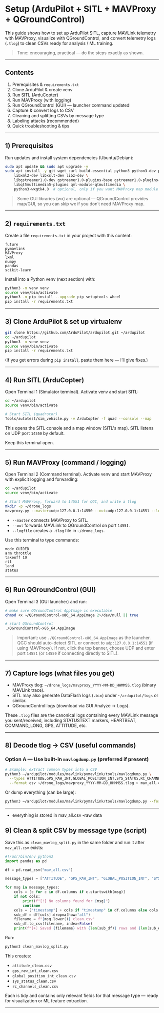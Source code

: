 #  Setup (ArduPilot + SITL + MAVProxy + QGroundControl)

This guide shows how to set up ArduPilot SITL, capture MAVLink telemetry with MAVProxy, visualize with QGroundControl, and convert telemetry logs (`.tlog`) to clean CSVs ready for analysis / ML training.

> Tone: encouraging, practical — do the steps exactly as shown. 

---

## Contents

1. Prerequisites & `requirements.txt`
2. Clone ArduPilot & create venv
3. Run SITL (ArduCopter)
4. Run MAVProxy (with logging)
5. Run QGroundControl (GUI) — launcher command updated
6. Capture & convert logs to CSV
7. Cleaning and splitting CSVs by message type
8. Labeling attacks (recommended)
9. Quick troubleshooting & tips

---

## 1) Prerequisites

Run updates and install system dependencies (Ubuntu/Debian):

```bash
sudo apt update && sudo apt upgrade -y
sudo apt install -y git wget curl build-essential python3 python3-dev python3-venv python3-pip \
    libxml2-dev libxslt-dev libz-dev \
    libgstreamer1.0-dev gstreamer1.0-plugins-base gstreamer1.0-plugins-good \
    libqt5multimedia5-plugins qml-module-qtmultimedia \
    python3-wxgtk4.0  # optional, only if you want MAVProxy map module
```

> Some GUI libraries (wx) are optional — QGroundControl provides map/GUI, so you can skip wx if you don’t need MAVProxy map.

---

## 2) `requirements.txt`

Create a file `requirements.txt` in your project with this content:

```
future
pymavlink
MAVProxy
lxml
numpy
pandas
scikit-learn
```

Install into a Python venv (next section) with:

```bash
python3 -m venv venv
source venv/bin/activate
python3 -m pip install --upgrade pip setuptools wheel
pip install -r requirements.txt
```

---

## 3) Clone ArduPilot & set up virtualenv

```bash
git clone https://github.com/ArduPilot/ardupilot.git ~/ardupilot
cd ~/ardupilot
python3 -m venv venv
source venv/bin/activate
pip install -r requirements.txt
```

(If you get errors during `pip install`, paste them here — I’ll give fixes.)

---

## 4) Run SITL (ArduCopter)

Open Terminal 1 (Simulator terminal). Activate venv and start SITL:

```bash
cd ~/ardupilot
source venv/bin/activate

# Start SITL (quadrotor)
Tools/autotest/sim_vehicle.py -v ArduCopter -f quad --console --map
```

This opens the SITL console and a map window (SITL's map). SITL listens on UDP port `14550` by default.

Keep this terminal open.

---

## 5) Run MAVProxy (command / logging)

Open Terminal 2 (Command terminal). Activate venv and start MAVProxy with explicit logging and forwarding:

```bash
cd ~/ardupilot
source venv/bin/activate

# Start MAVProxy, forward to 14551 for QGC, and write a tlog
mkdir -p ~/drone_logs
mavproxy.py --master=udp:127.0.0.1:14550 --out=udp:127.0.0.1:14551 --logfile ~/drone_logs/mavproxy_$(date +%F_%H%M%S).tlog
```

* `--master` connects MAVProxy to SITL.
* `--out` forwards MAVLink to QGroundControl on port `14551`.
* `--logfile` creates a `.tlog` file in `~/drone_logs`.

Use this terminal to type commands:

```
mode GUIDED
arm throttle
takeoff 10
rtl
land
status
```

---

## 6) Run QGroundControl (GUI)

Open Terminal 3 (GUI launcher) and run:

```bash
# make sure QGroundControl AppImage is executable
chmod +x ~/QGroundControl-x86_64.AppImage 2>/dev/null || true

# start QGroundControl
./QGroundControl-x86_64.AppImage
```

> Important: use `./QGroundControl-x86_64.AppImage` as the launcher. QGC should auto-detect SITL or connect to `udp:127.0.0.1:14551` (if using MAVProxy). If not, click the top banner, choose UDP and enter port `14551` (or `14550` if connecting directly to SITL).

---

## 7) Capture logs (what files you get)

* MAVProxy tlog: `~/drone_logs/mavproxy_YYYY-MM-DD_HHMMSS.tlog` (binary MAVLink trace).
* SITL may also generate DataFlash logs (`.bin`) under `~/ardupilot/logs` or similar.
* QGroundControl logs (download via GUI Analyze → Logs).

These `.tlog` files are the canonical logs containing every MAVLink message you sent/received, including STATUSTEXT markers, HEARTBEAT, COMMAND\_LONG, GPS, ATTITUDE, etc.

---

## 8) Decode tlog → CSV (useful commands)

### Option A — Use built-in `mavlogdump.py` (preferred if present)

```bash
# Example: extract common types into a CSV
python3 ~/ardupilot/modules/mavlink/pymavlink/tools/mavlogdump.py \
  --types ATTITUDE,GPS_RAW_INT,GLOBAL_POSITION_INT,SYS_STATUS,RC_CHANNELS \
  --format csv ~/drone_logs/mavproxy_YYYY-MM-DD_HHMMSS.tlog > mav_all.csv
```

Or dump everything (can be large):

```bash
python3 ~/ardupilot/modules/mavlink/pymavlink/tools/mavlogdump.py --format csv ~/drone_logs/mavproxy_*.tlog > mav_full.csv
```

---
- everything is stored in mav_all.csv -raw data

## 9) Clean & split CSV by message type (script)

Save this as `clean_mavlog_split.py` in the same folder and run it after `mav_all.csv` exists:

```python
#!/usr/bin/env python3
import pandas as pd

df = pd.read_csv("mav_all.csv")

message_types = ["ATTITUDE", "GPS_RAW_INT", "GLOBAL_POSITION_INT", "SYS_STATUS", "RC_CHANNELS"]

for msg in message_types:
    cols = [c for c in df.columns if c.startswith(msg)]
    if not cols:
        print(f"[!] No columns found for {msg}")
        continue
    cols = ["timestamp"] + cols if "timestamp" in df.columns else cols
    sub_df = df[cols].dropna(how="all")
    filename = f"{msg.lower()}_clean.csv"
    sub_df.to_csv(filename, index=False)
    print(f"[+] Saved {filename} with {len(sub_df)} rows and {len(sub_df.columns)} cols")
```

Run:

```bash
python3 clean_mavlog_split.py
```

This creates:

* `attitude_clean.csv`
* `gps_raw_int_clean.csv`
* `global_position_int_clean.csv`
* `sys_status_clean.csv`
* `rc_channels_clean.csv`

Each is tidy and contains only relevant fields for that message type — ready for visualization or ML feature extraction.

---
